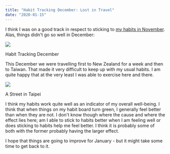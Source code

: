 ```yaml
---
title: "Habit Tracking December: Lost in Travel"
date: "2020-01-15"
---
```


I think I was on a good track in respect to sticking to [my habits in November](https://spearoflight.blog/2019/12/05/habit-tracking-november-getting-there/). Alas, things didn't go so well in December:

![](https://spearoflight.files.wordpress.com/2020/01/img_1813.jpg?w=1024)

Habit Tracking December

This December we were travelling first to New Zealand for a week and then to Taiwan. That made it very difficult to keep up with my usual habits. I am quite happy that at the very least I was able to exercise here and there.

![](https://spearoflight.files.wordpress.com/2020/01/img_1832.jpg?w=1024)

A Street in Taipei

I think my habits work quite well as an indicator of my overall well-being. I think that when things on my habit board turn green, I generally feel better than when they are not. I don't know though where the cause and where the effect lies here; am I able to stick to habits better when I am feeling well or does sticking to habits help me feel better. I think it is probably some of both with the former probably having the larger effect.

I hope that things are going to improve for January - but it might take some time to get back to it.

